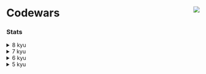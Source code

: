 # Codewars <a href="https://www.codewars.com/users/asahiocean"><img src="https://www.codewars.com/users/asahiocean/badges/large" align="right"></a>

### Stats

<details><summary>8 kyu</summary>

<br>

| Kata | Solution | Repository |
|:-----|:--------:|:--------:|
| [**To square(root) or not to square(root)**](https://www.codewars.com/kata/57f6ad55cca6e045d2000627) | 💡 In process | 🛠 Soon |
| [**Count the Monkeys!**](https://www.codewars.com/kata/56f69d9f9400f508fb000ba7) | 💡 In process | 🛠 Soon |
| [**Grasshopper - Check for factor**](https://www.codewars.com/kata/55cbc3586671f6aa070000fb) | 💡 In process | 🛠 Soon |
| [**Get Planet Name By ID**](https://www.codewars.com/kata/515e188a311df01cba000003) | ✅ [**SOLVED**](https://www.codewars.com/kata/reviews/5e940854df14380001f5d587/groups/60ee112a99b9fb0001737183) | [**OPEN**](https://git.io/JMJYy) |
| [**Dollars and Cents**](https://www.codewars.com/kata/55902c5eaa8069a5b4000083) | 💡 In process | 🛠 Soon |
| [**Beginner - Reduce but Grow**](https://www.codewars.com/kata/57f780909f7e8e3183000078) | 💡 In process | 🛠 Soon |
| [**Grasshopper - Grade book**](https://www.codewars.com/kata/55cbd4ba903825f7970000f5) | 💡 In process | 🛠 Soon |
| [**Is he gonna survive?**](https://www.codewars.com/kata/59ca8246d751df55cc00014c) | 💡 In process | 🛠 Soon |
| [**A wolf in sheep's clothing**](https://www.codewars.com/kata/5c8bfa44b9d1192e1ebd3d15) | 💡 In process | 🛠 Soon |
| [**Stringy Strings**](https://www.codewars.com/kata/563b74ddd19a3ad462000054) | 💡 In process | 🛠 Soon |
  
</details>

<details><summary>7 kyu</summary>

  ```
  I'LL FILL THIS IN COMING SOON.
  ```

</details>

<details><summary>6 kyu</summary>
  
  ```
  I'LL FILL THIS IN COMING SOON.
  ```
  
</details>

<details><summary>5 kyu</summary>
  
  ```
  I'LL FILL THIS IN COMING SOON.
  ```
  
</details>
